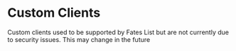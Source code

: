 # Custom Clients

Custom clients used to be supported by Fates List but are not currently due to security issues. This may change in the future
